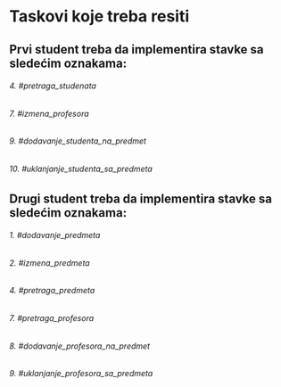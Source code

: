 ﻿# Taskovi koje treba resiti

## Prvi student treba da implementira stavke sa sledećim oznakama:
###### 4. #pretraga_studenata  
###### 7. #izmena_profesora  
###### 9. #dodavanje_studenta_na_predmet 
###### 10. #uklanjanje_studenta_sa_predmeta 

## Drugi student treba da implementira stavke sa sledećim oznakama: 
###### 1. #dodavanje_predmeta 
###### 2. #izmena_predmeta 
###### 4. #pretraga_predmeta 
###### 7. #pretraga_profesora 
###### 8. #dodavanje_profesora_na_predmet 
###### 9. #uklanjanje_profesora_sa_predmeta 

